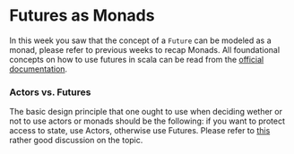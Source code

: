 # Futures as Monads


In this week you saw that the concept of a `Future` can be modeled as a monad, please refer to previous weeks to recap Monads. All foundational concepts on how to use futures in scala can be read from the [official documentation](http://docs.scala-lang.org/overviews/core/futures.html).

### Actors vs. Futures

The basic design principle that one ought to use when deciding wether or not to use actors or monads should be the following: if you want to protect access to state, use Actors, otherwise use Futures. Please refer to [this](https://www.chrisstucchio.com/blog/2013/actors_vs_futures.html) rather good discussion on the topic.

